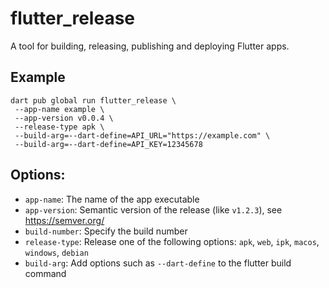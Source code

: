 # flutter_release

A tool for building, releasing, publishing and deploying Flutter apps.

## Example

```
dart pub global run flutter_release \
 --app-name example \
 --app-version v0.0.4 \
 --release-type apk \
 --build-arg=--dart-define=API_URL="https://example.com" \
 --build-arg=--dart-define=API_KEY=12345678
```

## Options:

- `app-name`: The name of the app executable
- `app-version`: Semantic version of the release (like `v1.2.3`), see https://semver.org/
- `build-number`: Specify the build number
- `release-type`: Release one of the following options: `apk`, `web`, `ipk`, `macos`, `windows`, `debian`
- `build-arg`: Add options such as `--dart-define` to the flutter build command
